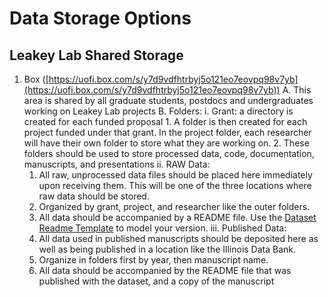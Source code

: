 # Data Storage Options

## Leakey Lab Shared Storage
1. Box ([https://uofi.box.com/s/y7d9vdfhtrbyj5o121eo7eovpq98v7yb](https://uofi.box.com/s/y7d9vdfhtrbyj5o121eo7eovpq98v7yb))
    A. This area is shared by all graduate students, postdocs and undergraduates working on Leakey Lab projects
    B. Folders:
        i. Grant: a directory is created for each funded proposal
            1. A folder is then created for each project funded under that grant. In the project folder, each researcher will have their own folder to store what they are working on.
            2. These folders should be used to store processed data, code, documentation, manuscripts, and presentations
        ii. RAW Data:
      1. All raw, unprocessed data files should be placed here immediately upon receiving them. This will be one of the three locations where raw data should be stored.
      2. Organized by grant, project, and researcher like the outer folders.
      3. All data should be accompanied by a README file. Use the [Dataset Readme Template](https://github.com/leakey-lab/new-member-onboarding/blob/main/Data-Management/README_DATASET_template.txt) to model your version.
    iii. Published Data:
      1. All data used in published manuscripts should be deposited here as well as being published in a location like the Illinois Data Bank.
      2. Organize in folders first by year, then manuscript name.
      3. All data should be accompanied by the README file that was published with the dataset, and a copy of the manuscript
